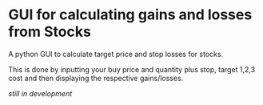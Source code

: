 # GUI for calculating gains and losses from Stocks
A python GUI to calculate target price and stop losses for stocks. 

This is done by inputting your buy price and quantity plus stop, target 1,2,3 cost and then displaying the respective gains/losses. 

*still in development*

